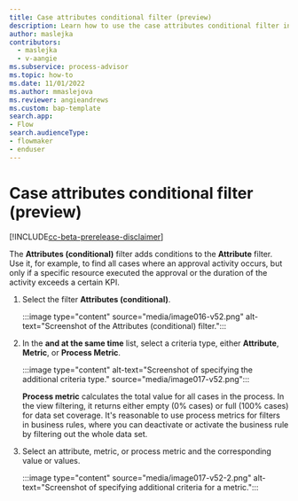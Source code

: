 ```yaml
---
title: Case attributes conditional filter (preview)
description: Learn how to use the case attributes conditional filter in the Minit desktop application for Microsoft Power Automate process advisor.
author: maslejka
contributors:
  - maslejka
  - v-aangie
ms.subservice: process-advisor
ms.topic: how-to
ms.date: 11/01/2022
ms.author: mmaslejova
ms.reviewer: angieandrews
ms.custom: bap-template
search.app:
- Flow
search.audienceType:
- flowmaker
- enduser
---
```


# Case attributes conditional filter (preview)

[!INCLUDE[cc-beta-prerelease-disclaimer](../includes/cc-beta-prerelease-disclaimer.md)]

The **Attributes (conditional)** filter adds conditions to the **Attribute** filter. Use it, for example, to find all cases where an approval activity occurs, but only if a specific resource executed the approval or the duration of the activity exceeds a certain KPI.

1. Select the filter **Attributes (conditional)**.

    :::image type="content" source="media/image016-v52.png" alt-text="Screenshot of the Attributes (conditional) filter.":::

1. In the **and at the same time** list, select a criteria type, either **Attribute**, **Metric**, or **Process Metric**.

   :::image type="content" alt-text="Screenshot of specifying the additional criteria type." source="media/image017-v52.png":::

   **Process metric** calculates the total value for all cases in the process. In the view filtering, it returns either empty (0% cases) or full (100% cases) for data set coverage. It's reasonable to use process metrics for filters in business rules, where you can deactivate or activate the business rule by filtering out the whole data set.

1. Select an attribute, metric, or process metric and the corresponding value or values.

    :::image type="content" source="media/image017-v52-2.png" alt-text="Screenshot of specifying additional criteria for a metric.":::
